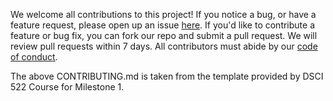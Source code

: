 We welcome all contributions to this project!
If you notice a bug, or have a feature request,
please open up an issue [here](https://github.com/UBC-MDS/diabetes_classification_model/issues).
If you'd like to contribute a feature or bug fix,
you can fork our repo and submit a pull request.
We will review pull requests within 7 days.
All contributors must abide by our [code of conduct](CODE_OF_CONDUCT.md).

The above CONTRIBUTING.md is taken from the template provided by DSCI 522 Course for Milestone 1.
